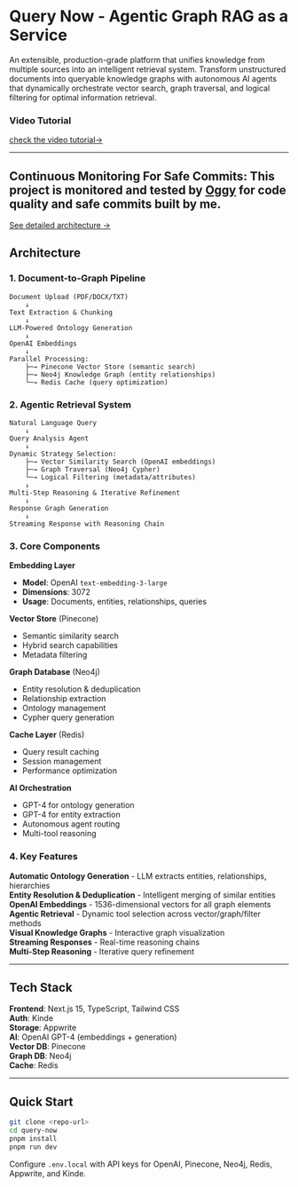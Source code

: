 # Query Now - Agentic Graph RAG as a Service



An extensible, production-grade platform that unifies knowledge from multiple sources into an intelligent retrieval system. Transform unstructured documents into queryable knowledge graphs with autonomous AI agents that dynamically orchestrate vector search, graph traversal, and logical filtering for optimal information retrieval.

### Video Tutorial 
[check the video tutorial→](https://www.loom.com/share/0f5147ce7f0e424da87790356595d07e?sid=79d5ac6e-10b2-47eb-b687-79bbafbbc2bd)

---
## **Continuous Monitoring For Safe Commits**: This project is monitored and tested by [Oggy](https://github.com/krishvsoni/oggy) for code quality and safe commits built by me.

[See detailed architecture →](working.md)




## Architecture

### 1. **Document-to-Graph Pipeline**
```
Document Upload (PDF/DOCX/TXT)
    ↓
Text Extraction & Chunking
    ↓
LLM-Powered Ontology Generation
    ↓
OpenAI Embeddings
    ↓
Parallel Processing:
    ├─→ Pinecone Vector Store (semantic search)
    ├─→ Neo4j Knowledge Graph (entity relationships)
    └─→ Redis Cache (query optimization)
```

### 2. **Agentic Retrieval System**
```
Natural Language Query
    ↓
Query Analysis Agent
    ↓
Dynamic Strategy Selection:
    ├─→ Vector Similarity Search (OpenAI embeddings)
    ├─→ Graph Traversal (Neo4j Cypher)
    └─→ Logical Filtering (metadata/attributes)
    ↓
Multi-Step Reasoning & Iterative Refinement
    ↓
Response Graph Generation
    ↓
Streaming Response with Reasoning Chain
```

### 3. **Core Components**

**Embedding Layer**
- **Model**: OpenAI `text-embedding-3-large`
- **Dimensions**: 3072
- **Usage**: Documents, entities, relationships, queries

**Vector Store** (Pinecone)
- Semantic similarity search
- Hybrid search capabilities
- Metadata filtering

**Graph Database** (Neo4j)
- Entity resolution & deduplication
- Relationship extraction
- Ontology management
- Cypher query generation

**Cache Layer** (Redis)
- Query result caching
- Session management
- Performance optimization

**AI Orchestration**
- GPT-4 for ontology generation
- GPT-4 for entity extraction
- Autonomous agent routing
- Multi-tool reasoning

### 4. **Key Features**

 **Automatic Ontology Generation** - LLM extracts entities, relationships, hierarchies  
 **Entity Resolution & Deduplication** - Intelligent merging of similar entities  
 **OpenAI Embeddings** - 1536-dimensional vectors for all graph elements  
 **Agentic Retrieval** - Dynamic tool selection across vector/graph/filter methods  
 **Visual Knowledge Graphs** - Interactive graph visualization  
 **Streaming Responses** - Real-time reasoning chains  
 **Multi-Step Reasoning** - Iterative query refinement  

---

## Tech Stack

**Frontend**: Next.js 15, TypeScript, Tailwind CSS  
**Auth**: Kinde  
**Storage**: Appwrite  
**AI**: OpenAI GPT-4 (embeddings + generation)  
**Vector DB**: Pinecone  
**Graph DB**: Neo4j  
**Cache**: Redis  

---

## Quick Start

```bash
git clone <repo-url>
cd query-now
pnpm install
pnpm run dev
```

Configure `.env.local` with API keys for OpenAI, Pinecone, Neo4j, Redis, Appwrite, and Kinde.
